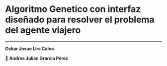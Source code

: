 # Algoritmo Genetico con interfaz diseñado para resolver el problema del agente viajero

---

**Oskar Josue Lira Calva**

:sparkler: **Andres Julian Grarcia Pérez**